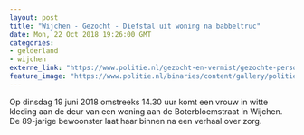 ```yaml
---
layout: post
title: "Wijchen - Gezocht - Diefstal uit woning na babbeltruc"
date: Mon, 22 Oct 2018 19:26:00 GMT
categories: 
- gelderland 
- wijchen 
externe_link: "https://www.politie.nl/gezocht-en-vermist/gezochte-personen/2018/oktober/02-oon/gld/diefstal-uit-woning-na-babbeltruc.html"
feature_image: "https://www.politie.nl/binaries/content/gallery/politie/gezocht/verdachten/2018/oktober/02-on/2018270260-1.jpg"
---
```


Op dinsdag 19 juni 2018 omstreeks 14.30 uur komt een vrouw in witte kleding aan de deur van een woning aan de Boterbloemstraat in Wijchen. De 89-jarige bewoonster laat haar binnen na een verhaal over zorg.
